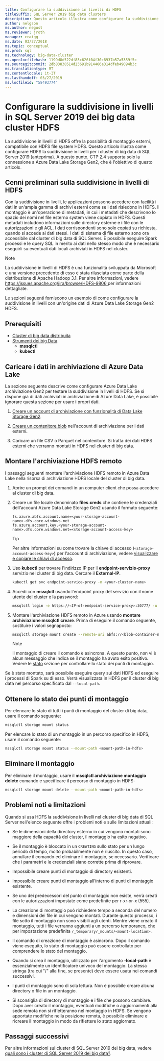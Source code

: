 ```yaml
---
title: Configurare la suddivisione in livelli di HDFS
titleSuffix: SQL Server 2019 big data clusters
description: Questo articolo illustra come configurare la suddivisione in livelli per montare un file system di archivio Azure Data Lake esterni in HDFS in un cluster di big data (anteprima) di SQL Server 2019 HDFS.
author: nelgson
ms.author: negust
ms.reviewer: jroth
manager: craigg
ms.date: 03/27/2018
ms.topic: conceptual
ms.prod: sql
ms.technology: big-data-cluster
ms.openlocfilehash: 1199d8d522df83c626f04f30c8937b57a5359f5c
ms.sourcegitcommit: 2db83830514d23691b914466a314dfeb49094b3c
ms.translationtype: MT
ms.contentlocale: it-IT
ms.lasthandoff: 03/27/2019
ms.locfileid: "58493774"
---
```

# <a name="configure-hdfs-tiering-on-sql-server-2019-big-data-clusters"></a>Configurare la suddivisione in livelli in SQL Server 2019 dei big data cluster HDFS

La suddivisione in livelli di HDFS offre la possibilità di montaggio esterni, compatibile con HDFS file system HDFS. Questo articolo illustra come configurare HDFS la suddivisione in livelli per i cluster di big data di SQL Server 2019 (anteprima). A questo punto, CTP 2.4 supporta solo la connessione a Azure Data Lake Storage Gen2, che è l'obiettivo di questo articolo.

## <a name="hdfs-tiering-overview"></a>Cenni preliminari sulla suddivisione in livelli di HDFS

Con la suddivisione in livelli, le applicazioni possono accedere con facilità i dati in un'ampia gamma di archivi esterni come se i dati risiedono in HDFS. Il montaggio è un'operazione di metadati, in cui i metadati che descrivono lo spazio dei nomi nel file esterno system viene copiato in HDFS. Questi metadati includono informazioni sulle directory esterne e i file con le autorizzazioni e gli ACL. I dati corrispondenti sono solo copiati su richiesta, quando si accede ai dati stessi. I dati di sistema di file esterno sono ora accessibile dal cluster di big data di SQL Server. È possibile eseguire Spark processi e le query SQL in merito ai dati nello stesso modo che è necessario eseguirli su eventuali dati locali archiviati in HDFS nel cluster.

> [!NOTE]
> La suddivisione in livelli di HDFS è una funzionalità sviluppata da Microsoft e una versione precedente di esso è stata rilasciata come parte della distribuzione di Apache Hadoop 3.1. Per altre informazioni, vedere [ https://issues.apache.org/jira/browse/HDFS-9806 ](https://issues.apache.org/jira/browse/HDFS-9806) per informazioni dettagliate.

Le sezioni seguenti forniscono un esempio di come configurare la suddivisione in livelli con un'origine dati di Azure Data Lake Storage Gen2 HDFS.

## <a name="prerequisites"></a>Prerequisiti

- [Cluster di big data distribuita](deployment-guidance.md)
- [Strumenti dei big Data](deploy-big-data-tools.md)
  - **mssqlctl**
  - **kubectl**

## <a id="load"></a> Caricare i dati in archiviazione di Azure Data Lake

La sezione seguente descrive come configurare Azure Data Lake archiviazione Gen2 per testare la suddivisione in livelli di HDFS. Se si dispone già di dati archiviati in archiviazione di Azure Data Lake, è possibile ignorare questa sezione per usare i propri dati.

1. [Creare un account di archiviazione con funzionalità di Data Lake Storage Gen2](https://docs.microsoft.com/azure/storage/blobs/data-lake-storage-quickstart-create-account).

1. [Creare un contenitore blob](https://docs.microsoft.com/azure/storage/blobs/storage-quickstart-blobs-portal) nell'account di archiviazione per i dati esterni.

1. Caricare un file CSV o Parquet nel contenitore. Si tratta dei dati HDFS esterni che verranno montati in HDFS nel cluster di big data.

## <a id="mount"></a> Montare l'archiviazione HDFS remoto

I passaggi seguenti montare l'archiviazione HDFS remoto in Azure Data Lake nella risorsa di archiviazione HDFS locale del cluster di big data.

1. Aprire un prompt dei comandi in un computer client che possa accedere al cluster di big data.

1. Creare un file locale denominato **files.creds** che contiene le credenziali dell'account Azure Data Lake Storage Gen2 usando il formato seguente:

   ```text
   fs.azure.abfs.account.name=<your-storage-account-name>.dfs.core.windows.net
   fs.azure.account.key.<your-storage-account-name>.dfs.core.windows.net=<storage-account-access-key>
   ```

   > [!TIP]
   > Per altre informazioni su come trovare la chiave di accesso (`<storage-account-access-key>`) per l'account di archiviazione, vedere [visualizzare e copiare le chiavi di accesso](https://docs.microsoft.com/azure/storage/common/storage-account-manage?#view-and-copy-access-keys).

1. Uso **kubectl** per trovare l'indirizzo IP per il **endpoint-servizio-proxy** servizio nel cluster di big data. Cercare il **External-IP**.

   ```bash
   kubectl get svc endpoint-service-proxy -n <your-cluster-name>
   ```

1. Accedi con **mssqlctl** usando l'endpoint proxy del servizio con il nome utente del cluster e la password:

   ```bash
   mssqlctl login -e https://<IP-of-endpoint-service-proxy>:30777/ -u <username> -p <password>
   ```

1. Montare l'archiviazione HDFS remoto in Azure usando **montare archiviazione mssqlctl creare**. Prima di eseguire il comando seguente, sostituire i valori segnaposto:

   ```bash
   mssqlctl storage mount create --remote-uri abfs://<blob-container-name>@<storage-account-name>.dfs.core.windows.net/ --mount-path /mounts/<mount-name> --credential-file <path-to-adls-credentials>/file.creds
   ```

   > [!NOTE]
   > Il montaggio di creare il comando è asincrona. A questo punto, non vi è alcun messaggio che indica se il montaggio ha avuto esito positivo. Vedere le [stato](#status) sezione per controllare lo stato dei punti di montaggio.

Se è stato montato, sarà possibile eseguire query sui dati HDFS ed eseguire i processi di Spark su di esso. Verrà visualizzata in HDFS per il cluster di big data nel percorso specificato dal `--local-path`.

## <a id="status"></a> Ottenere lo stato dei punti di montaggio

Per elencare lo stato di tutti i punti di montaggio del cluster di big data, usare il comando seguente:

```bash
mssqlctl storage mount status
```

Per elencare lo stato di un montaggio in un percorso specifico in HDFS, usare il comando seguente:

```bash
mssqlctl storage mount status --mount-path <mount-path-in-hdfs>
```

## <a id="delete"></a> Eliminare il montaggio

Per eliminare il montaggio, usare il **mssqlctl archiviazione montaggio delete** comando e specificare il percorso di montaggio in HDFS:

```bash
mssqlctl storage mount delete --mount-path <mount-path-in-hdfs>
```

## <a id="issues"></a> Problemi noti e limitazioni

Quando si usa HDFS la suddivisione in livelli nel cluster di big data di SQL Server nell'elenco seguente offre i problemi noti e sulle limitazioni attuali:

- Se le dimensioni della directory esterno in cui vengono montati sono maggiore della capacità del cluster, il montaggio ha esito negativo.

- Se il montaggio è bloccato in un `CREATING` sullo stato per un lungo periodo di tempo, molto probabilmente non è riuscito. In questo caso, annullare il comando ed eliminare il montaggio, se necessario. Verificare che i parametri e le credenziali siano corrette prima di riprovare.

- Impossibile creare punti di montaggio di directory esistenti.

- Impossibile creare punti di montaggio all'interno di punti di montaggio esistente.

- Se uno dei predecessori del punto di montaggio non esiste, verrà creati con le autorizzazioni impostate come predefinite per r-xr-xr-x (555).

- La creazione di montaggio può richiedere tempo a seconda del numero e dimensioni dei file in cui vengono montati. Durante questo processo, i file sotto il montaggio non sono visibili agli utenti. Mentre viene creato il montaggio, tutti i file verranno aggiunti a un percorso temporaneo, che per impostazione predefinita `/_temporary/_mounts/<mount-location>`.

- Il comando di creazione di montaggio è asincrono. Dopo il comando viene eseguito, lo stato di montaggio può essere controllato per comprendere lo stato del montaggio.

- Quando si crea il montaggio, utilizzato per l'argomento **-local-path** è essenzialmente un identificatore univoco del montaggio. La stessa stringa (tra cui "/" alla fine, se presente) deve essere usata nei comandi successivi.

- I punti di montaggio sono di sola lettura. Non è possibile creare alcuna directory o file in un montaggio.

- Si sconsiglia di directory di montaggio e i file che possono cambiare. Dopo aver creato il montaggio, eventuali modifiche o aggiornamenti alla sede remota non si rifletteranno nel montaggio in HDFS. Se vengono apportate modifiche nella posizione remota, è possibile eliminare e ricreare il montaggio in modo da riflettere lo stato aggiornato.

## <a name="next-steps"></a>Passaggi successivi

Per altre informazioni sui cluster di SQL Server 2019 dei big data, vedere [quali sono i cluster di SQL Server 2019 dei big data?](big-data-cluster-overview.md).
